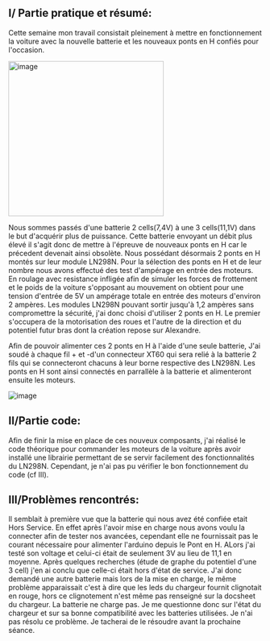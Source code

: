 ## I/ Partie pratique et résumé:
Cette semaine mon travail consistait pleinement à mettre en fonctionnement la voiture avec la nouvelle batterie et les nouveaux ponts en H confiés pour l'occasion.   

<img width="308" alt="image" src="https://github.com/alexKrsn1234/Cimino-Krausener-PEIP2-ARDUINO-PROJECT-/assets/127763192/941f4895-55b0-4a7b-af56-a30ade71fbc9">

Nous sommes passés d'une batterie 2 cells(7,4V) à une 3 cells(11,1V) dans le but d'acquérir plus de puissance. Cette batterie envoyant un débit plus élevé il s'agit
donc de mettre à l'épreuve de nouveaux ponts en H car le précedent devenait ainsi obsolète. Nous possédant désormais 2 ponts en H montés sur leur module LN298N.
Pour la sélection des ponts en H et de leur nombre nous avons effectué des test d'ampérage en entrée des moteurs. En roulage avec resistance infligée afin de 
simuler les forces de frottement et le poids de la voiture s'opposant au mouvement on obtient pour une tension d'entrée de 5V un ampérage totale en entrée des 
moteurs d'environ 2 ampères. Les modules LN298N pouvant sortir jusqu'à 1,2 ampères sans compromettre la sécurité, j'ai donc choisi d'utiliser 2 ponts en H.
Le premier s'occupera de la motorisation des roues et l'autre de la direction et du potentiel futur bras dont la création repose sur Alexandre.

Afin de pouvoir alimenter ces 2 ponts en H à l'aide d'une seule batterie, J'ai soudé à chaque fil + et -d'un connecteur XT60 qui sera relié à la batterie
2 fils qui se connecteront chacuns à leur borne respective des LN298N. Les ponts en H sont ainsi connectés en parrallèle à la batterie et alimenteront ensuite
les moteurs.   

![image](https://github.com/alexKrsn1234/Cimino-Krausener-PEIP2-ARDUINO-PROJECT-/assets/127763192/2e6678e8-c3e0-4fd5-9a46-a52d65238c74)


## II/Partie code:

Afin de finir la mise en place de ces nouveux composants, j'ai réalisé le code théorique pour commander les moteurs de la voiture après avoir installé 
une librairie permettant de se servir facilement des fonctionnalités du LN298N. Cependant, je n'ai pas pu vérifier le bon fonctionnement du code (cf III).

## III/Problèmes rencontrés:

Il semblait à première vue que la batterie qui nous avez été confiée etait Hors Service. En effet après l'avoir mise en charge nous avons voulu la connecter 
afin de tester nos avancées, cependant elle ne fournissait pas le courant nécessaire pour alimenter l'arduino depuis le Pont en H. ALors j'ai testé son voltage
et celui-ci était de seulement 3V au lieu de 11,1 en moyenne. Après quelques recherches (étude de graphe du potentiel d'une 3 cell) j'en ai conclu que celle-ci
était hors d'état de service. J'ai donc demandé une autre batterie mais lors de la mise en charge, le même problème apparaissait c'est à dire que 
les leds du chargeur fournit clignotait en rouge, hors ce clignotement n'est même pas renseigné sur la docsheet du chargeur. La batterie ne charge pas.
Je me questionne donc sur l'état du chargeur et sur sa bonne compatibilité avec les batteries utilisées. Je n'ai pas résolu ce problème. Je tacherai de le 
résoudre avant la prochaine séance.


